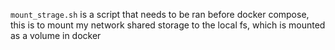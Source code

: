 `mount_strage.sh` is a script that needs to be ran before docker compose, this is to mount my network shared storage to the local fs, which is mounted as a volume in docker